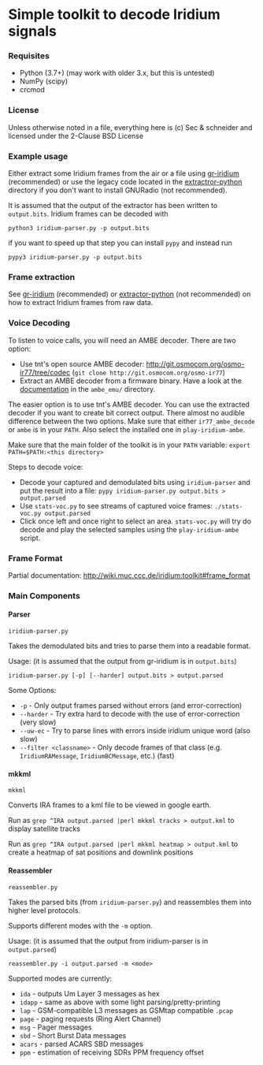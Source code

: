 # Simple toolkit to decode Iridium signals

### Requisites

 * Python (3.7+) (may work with older 3.x, but this is untested)
 * NumPy (scipy)
 * crcmod

### License

Unless otherwise noted in a file, everything here is (c) Sec & schneider and licensed under the 2-Clause BSD License

### Example usage
Either extract some Iridium frames from the air or a file using [gr-iridium](https://github.com/muccc/gr-iridium) (recommended) or use the legacy code located in the [extractror-python](extractor-python/) directory if you don't want to install GNURadio (not recommended).

It is assumed that the output of the extractor has been written to `output.bits`. Iridium frames can be decoded with

    python3 iridium-parser.py -p output.bits

if you want to speed up that step you can install `pypy` and instead run

    pypy3 iridium-parser.py -p output.bits

### Frame extraction
See  [gr-iridium](https://github.com/muccc/gr-iridium) (recommended) or [extractor-python](extractor-python/) (not recommended) on how to extract Iridium frames from raw data.

### Voice Decoding
To listen to voice calls, you will need an AMBE decoder. There are two option:
 - Use tnt's open source AMBE decoder: http://git.osmocom.org/osmo-ir77/tree/codec (`git clone http://git.osmocom.org/osmo-ir77`)
 - Extract an AMBE decoder from a firmware binary. Have a look at the [documentation](ambe_emu/Readme.md) in the `ambe_emu/` directory.

The easier option is to use tnt's AMBE decoder. You can use the extracted decoder if you want to create bit correct output. There almost no audible difference between the two options. Make sure that either `ir77_ambe_decode` or `ambe` is in your `PATH`. Also select the installed one in `play-iridium-ambe`.

Make sure that the main folder of the toolkit is in your `PATH` variable: `export PATH=$PATH:<this directory>`

Steps to decode voice:
 - Decode your captured and demodulated bits using `iridium-parser` and put the result into a file: `pypy iridium-parser.py output.bits > output.parsed`
 - Use `stats-voc.py` to see streams of captured voice frames: `./stats-voc.py output.parsed`
 - Click once left and once right to select an area. `stats-voc.py` will try do decode and play the selected samples using the `play-iridium-ambe` script.

### Frame Format
Partial documentation: http://wiki.muc.ccc.de/iridium:toolkit#frame_format

### Main Components

#### Parser

`iridium-parser.py`

Takes the demodulated bits and tries to parse them into a readable format.

Usage: (it is assumed that the output from gr-iridium is in `output.bits`)

    iridium-parser.py [-p] [--harder] output.bits > output.parsed

Some Options:

* `-p` - Only output frames parsed without errors (and error-correction)
* `--harder` - Try extra hard to decode with the use of error-correction (very slow)
* `--uw-ec` - Try to parse lines with errors inside iridium unique word (also slow)
* `--filter <classname>` - Only decode frames of that class (e.g. `IridiumRAMessage`, `IridiumBCMessage`, etc.) (fast)

#### mkkml

`mkkml`

Converts IRA frames to a kml file to be viewed in google earth.

Run as `grep ^IRA output.parsed |perl mkkml tracks > output.kml` to display satellite tracks

Run as `grep ^IRA output.parsed |perl mkkml heatmap > output.kml` to create a heatmap of sat positions and downlink positions

#### Reassembler

`reassembler.py`

Takes the parsed bits (from `iridium-parser.py`) and reassembles them into higher level protocols.

Supports different modes with the `-m` option.

Usage: (it is assumed that the output from iridium-parser is in `output.parsed`)

    reassembler.py -i output.parsed -m <mode>

Supported modes are currently:

* `ida` - outputs Um Layer 3 messages as hex
* `idapp` - same as above with some light parsing/pretty-printing
* `lap` - GSM-compatible L3 messages as GSMtap compatible `.pcap`
* `page` - paging requests (Ring Alert Channel)
* `msg` - Pager messages
* `sbd` - Short Burst Data messages
* `acars` - parsed ACARS SBD messages
* `ppm` - estimation of receiving SDRs PPM frequency offset

